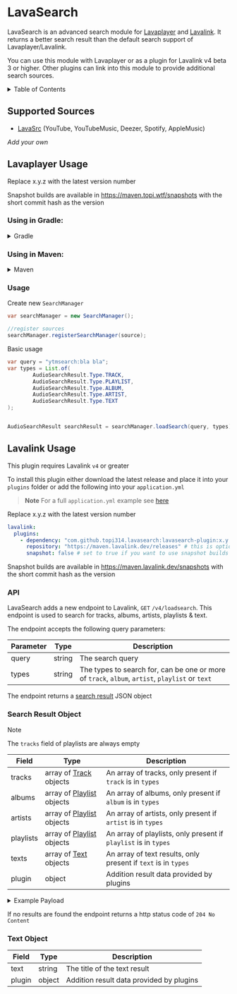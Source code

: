# LavaSearch

LavaSearch is an advanced search module for [Lavaplayer](https://github.com/sedmelluq/lavaplayer) and [Lavalink](https://github.com/lavalink-devs/Lavalink).
It returns a better search result than the default search support of Lavaplayer/Lavalink.

You can use this module with Lavaplayer or as a plugin for Lavalink v4 beta 3 or higher. Other plugins can link into this module to provide additional search sources.

<details>
<summary>Table of Contents</summary>

* [Supported Sources](#supported-sources)
* [Lavaplayer Usage](#lavaplayer-usage)
  * [Using in Gradle:](#using-in-gradle)
  * [Using in Maven:](#using-in-maven)
  * [Usage](#usage)
* [Lavalink Usage](#lavalink-usage)
</details>

## Supported Sources

* [LavaSrc](https://github.com/topi314/LavaSrc) (YouTube, YouTubeMusic, Deezer, Spotify, AppleMusic)

*Add your own*

## Lavaplayer Usage
Replace x.y.z with the latest version number

Snapshot builds are available in https://maven.topi.wtf/snapshots with the short commit hash as the version

### Using in Gradle:

<details>
<summary>Gradle</summary>

```gradle
repositories {
  maven {
    url "https://maven.topi.wtf/releases"
  }
}

dependencies {
  implementation "com.github.topi314.lavasearch:lavasearch:x.y.z"
}
```
</details>

### Using in Maven:

<details>
<summary>Maven</summary>

```xml
<repositories>
  <repository>
    <url>https://maven.topi.wtf/releases</url>
  </repository>
</repositories>

<dependencies>
  <dependency>
    <groupId>com.github.topi314.lavasearch</groupId>
    <artifactId>lavasearch</artifactId>
    <version>x.y.z</version>
  </dependency>
</dependencies>
```
</details>

### Usage

Create new `SearchManager`
```java
var searchManager = new SearchManager();

//register sources
searchManager.registerSearchManager(source);
```

Basic usage
```java
var query = "ytmsearch:bla bla";
var types = List.of(
        AudioSearchResult.Type.TRACK,
        AudioSearchResult.Type.PLAYLIST,
        AudioSearchResult.Type.ALBUM,
        AudioSearchResult.Type.ARTIST,
        AudioSearchResult.Type.TEXT
);


AudioSearchResult searchResult = searchManager.loadSearch(query, types);
```

## Lavalink Usage

This plugin requires Lavalink `v4` or greater

To install this plugin either download the latest release and place it into your `plugins` folder or add the following into your `application.yml`

> **Note**
> For a full `application.yml` example see [here](application.example.yml)

Replace x.y.z with the latest version number
```yaml
lavalink:
  plugins:
    - dependency: "com.github.topi314.lavasearch:lavasearch-plugin:x.y.z"
      repository: "https://maven.lavalink.dev/releases" # this is optional for lavalink v4.0.0-beta.5 or greater
      snapshot: false # set to true if you want to use snapshot builds (see below)
```

Snapshot builds are available in https://maven.lavalink.dev/snapshots with the short commit hash as the version

### API

LavaSearch adds a new endpoint to Lavalink, `GET` `/v4/loadsearch`. This endpoint is used to search for tracks, albums,
artists, playlists & text.

The endpoint accepts the following query parameters:

| Parameter | Type   | Description                                                                                     |
|-----------|--------|-------------------------------------------------------------------------------------------------|
| query     | string | The search query                                                                                |
| types     | string | The types to search for, can be one or more of `track`, `album`, `artist`, `playlist` or `text` |

The endpoint returns a [search result](#search-result-object) JSON object

### Search Result Object

> [!Note]
> The `tracks` field of playlists are always empty

| Field     | Type                                                                                                                             | Description                                                     |
|-----------|----------------------------------------------------------------------------------------------------------------------------------|-----------------------------------------------------------------|
| tracks    | array of [Track](https://github.com/lavalink-devs/Lavalink/blob/master/IMPLEMENTATION.md#track) objects                          | An array of tracks, only present if `track` is in `types`       |
| albums    | array of [Playlist](https://github.com/lavalink-devs/Lavalink/blob/master/IMPLEMENTATION.md#load-result-data---playlist) objects | An array of albums, only present if `album` is in `types`       |
| artists   | array of [Playlist](https://github.com/lavalink-devs/Lavalink/blob/master/IMPLEMENTATION.md#load-result-data---playlist) objects | An array of artists, only present if `artist` is in `types`     |
| playlists | array of [Playlist](https://github.com/lavalink-devs/Lavalink/blob/master/IMPLEMENTATION.md#load-result-data---playlist) objects | An array of playlists, only present if `playlist` is in `types` |
| texts     | array of [Text](#text-object) objects                                                                                            | An array of text results, only present if `text` is in `types`  |
| plugin    | object                                                                                                                           | Addition result data provided by plugins                        |

<details>
<summary>Example Payload</summary>

```json
{
  "tracks": [
    {
      "encoded": "QAAB/gMAB0FuaW1hbHMACkFyY2hpdGVjdHMAAAAAAAO5IAAKMTA5MDUzODA4MgABACNodHRwczovL2RlZXplci5jb20vdHJhY2svMTA5MDUzODA4MgEAAAAAAAAAAAA==",
      "info": {
        "identifier": "1090538082",
        "isSeekable": true,
        "author": "Architects",
        "length": 244000,
        "isStream": false,
        "position": 0,
        "title": "Animals",
        "uri": "https://deezer.com/track/1090538082",
        "sourceName": "deezer",
        "artworkUrl": "https://e-cdns-images.dzcdn.net/images/cover/f63fc26eda9ed39f84c1a533e2716f46/1000x1000-000000-80-0-0.jpg",
        "isrc": null
      },
      "pluginInfo": {}
    }
  ],
  "albums": [
    {
      "info": {
        "name": "For Those That Wish To Exist",
        "selectedTrack": -1
      },
      "pluginInfo": {},
      "tracks": []
    }
  ],
  "artists": [
    {
      "info": {
        "name": "Architects's Top Tracks",
        "selectedTrack": -1
      },
      "pluginInfo": {},
      "tracks": []
    }
  ],
  "playlists": [
    {
      "info": {
        "name": "100% Architects",
        "selectedTrack": -1
      },
      "pluginInfo": {},
      "tracks": []
    }
  ],
  "texts": [
    {
      "text": "Architects",
      "plugin": {}
    }
  ],
  "plugin": {}
}
```

</details>

If no results are found the endpoint returns a http status code of `204 No Content`

### Text Object

| Field  | Type   | Description                              |
|--------|--------|------------------------------------------|
| text   | string | The title of the text result             |
| plugin | object | Addition result data provided by plugins |

